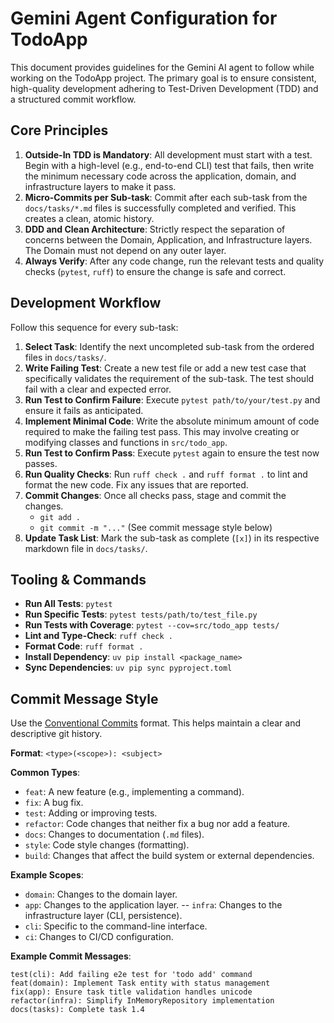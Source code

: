 # Gemini Agent Configuration for TodoApp

This document provides guidelines for the Gemini AI agent to follow while working on the TodoApp project. The primary goal is to ensure consistent, high-quality development adhering to Test-Driven Development (TDD) and a structured commit workflow.

## Core Principles

1.  **Outside-In TDD is Mandatory**: All development must start with a test. Begin with a high-level (e.g., end-to-end CLI) test that fails, then write the minimum necessary code across the application, domain, and infrastructure layers to make it pass.
2.  **Micro-Commits per Sub-task**: Commit after each sub-task from the `docs/tasks/*.md` files is successfully completed and verified. This creates a clean, atomic history.
3.  **DDD and Clean Architecture**: Strictly respect the separation of concerns between the Domain, Application, and Infrastructure layers. The Domain must not depend on any outer layer.
4.  **Always Verify**: After any code change, run the relevant tests and quality checks (`pytest`, `ruff`) to ensure the change is safe and correct.

## Development Workflow

Follow this sequence for every sub-task:

1.  **Select Task**: Identify the next uncompleted sub-task from the ordered files in `docs/tasks/`.
2.  **Write Failing Test**: Create a new test file or add a new test case that specifically validates the requirement of the sub-task. The test should fail with a clear and expected error.
3.  **Run Test to Confirm Failure**: Execute `pytest path/to/your/test.py` and ensure it fails as anticipated.
4.  **Implement Minimal Code**: Write the absolute minimum amount of code required to make the failing test pass. This may involve creating or modifying classes and functions in `src/todo_app`.
5.  **Run Test to Confirm Pass**: Execute `pytest` again to ensure the test now passes.
6.  **Run Quality Checks**: Run `ruff check .` and `ruff format .` to lint and format the new code. Fix any issues that are reported.
7.  **Commit Changes**: Once all checks pass, stage and commit the changes.
    -   `git add .`
    -   `git commit -m "..."` (See commit message style below)
8.  **Update Task List**: Mark the sub-task as complete (`[x]`) in its respective markdown file in `docs/tasks/`.

## Tooling & Commands

-   **Run All Tests**: `pytest`
-   **Run Specific Tests**: `pytest tests/path/to/test_file.py`
-   **Run Tests with Coverage**: `pytest --cov=src/todo_app tests/`
-   **Lint and Type-Check**: `ruff check .`
-   **Format Code**: `ruff format .`
-   **Install Dependency**: `uv pip install <package_name>`
-   **Sync Dependencies**: `uv pip sync pyproject.toml`

## Commit Message Style

Use the [Conventional Commits](https://www.conventionalcommits.org/) format. This helps maintain a clear and descriptive git history.

**Format**: `<type>(<scope>): <subject>`

**Common Types**:
-   `feat`: A new feature (e.g., implementing a command).
-   `fix`: A bug fix.
-   `test`: Adding or improving tests.
-   `refactor`: Code changes that neither fix a bug nor add a feature.
-   `docs`: Changes to documentation (`.md` files).
-   `style`: Code style changes (formatting).
-   `build`: Changes that affect the build system or external dependencies.

**Example Scopes**:
-   `domain`: Changes to the domain layer.
-   `app`: Changes to the application layer.
--   `infra`: Changes to the infrastructure layer (CLI, persistence).
-   `cli`: Specific to the command-line interface.
-   `ci`: Changes to CI/CD configuration.

**Example Commit Messages**:

```
test(cli): Add failing e2e test for 'todo add' command
feat(domain): Implement Task entity with status management
fix(app): Ensure task title validation handles unicode
refactor(infra): Simplify InMemoryRepository implementation
docs(tasks): Complete task 1.4
```
